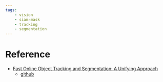 ```yaml
---
tags:
    - vision
    - siam-mask
    - tracking
    - segmentation
---
```



# Reference
- [Fast Online Object Tracking and Segmentation: A Unifying Approach](https://www.robots.ox.ac.uk/~qwang/SiamMask/)
  - [github](https://github.com/foolwood/SiamMask/tree/master)

